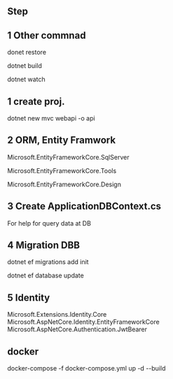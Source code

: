 
## Step
## 1 Other commnad

donet restore

dotnet build

dotnet watch

## 1 create proj.

dotnet new mvc webapi -o api

## 2 ORM, Entity Framwork

Microsoft.EntityFrameworkCore.SqlServer

Microsoft.EntityFrameworkCore.Tools

Microsoft.EntityFrameworkCore.Design

## 3 Create ApplicationDBContext.cs
For help for query data at DB

## 4 Migration DBB

dotnet ef migrations add init

dotnet ef database update

## 5 Identity
Microsoft.Extensions.Identity.Core
Microsoft.AspNetCore.Identity.EntityFrameworkCore
Microsoft.AspNetCore.Authentication.JwtBearer

## docker
docker-compose -f docker-compose.yml up -d --build